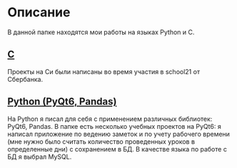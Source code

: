 # Описание
В данной папке находятся мои работы на языках Python и C. 
## [C](https://github.com/IlyaVinigradov/portfolio/tree/main/C)
Проекты на Си были написаны во время участия в school21 от Сбербанка.
## [Python (PyQt6, Pandas)](https://github.com/IlyaVinigradov/portfolio/tree/main/python)
На Python я писал для себя с применением различных библиотек: PyQt6, Pandas. В папке есть несколько учебных проектов на PyQt6: я написал приложение по ведению заметок и по учету рабочего времени (мне нужно было считать количество проведенных уроков в определенные дни) с сохранением в БД. В качестве языка по работе с БД я выбрал MySQL.
